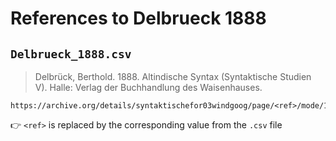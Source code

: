 # References to Delbrueck 1888


## `Delbrueck_1888.csv`
> Delbrück, Berthold. 1888. Altindische Syntax (Syntaktische Studien V). Halle: Verlag der Buchhandlung des Waisenhauses.

```
https://archive.org/details/syntaktischefor03windgoog/page/<ref>/mode/1up
``` 

👉 `<ref>` is replaced by the corresponding value from the `.csv` file

